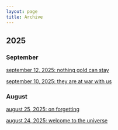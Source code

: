 ```yaml
---
layout: page
title: Archive
---
```


## 2025

### September
[september 12, 2025: nothing gold can stay](https://akhilaanya.github.io/2025/09/12/nothing-gold-can-stay.html)

[september 10, 2025: they are at war with us](https://akhilaanya.github.io/2025/09/10/they-are-at-war-with-us.html)

### August
[august 25, 2025: on forgetting](https://akhilaanya.github.io/2025/08/25/on-forgetting.html)

[august 24, 2025: welcome to the universe](https://akhilaanya.github.io/2025/08/24/intro.html)

